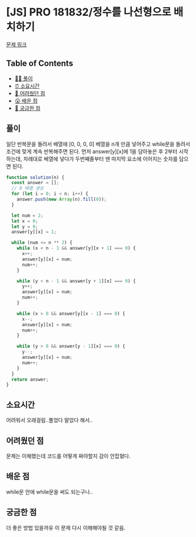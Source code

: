 <!-- 제목으로 다음과 같은 내용으로 작성해주세요 ! -->
<!-- 📚 언어 : e.g. Javascript -> [JS], Python -> [Python]  -->
<!-- 📕 백준 : BOJ 문제번호/문제제목 e.g. BOJ 2577/숫자의 개수 -->
<!-- 📗 프로그래머스 : PRO 문제번호/문제제목 e.g. PRO 120812/최빈값 구하기 -->
<!-- 💁🏻 백준허브를 사용하시면 프로그래머스의 문제번호도 확인하실 수 있습니다 -->

# [JS] PRO 181832/정수를 나선형으로 배치하기

<!-- 아래에 # 을 지우고 문제 링크를 입력해주세요 ! -->

[문제 링크](https://school.programmers.co.kr/learn/courses/30/lessons/181832)

## Table of Contents

- [✍🏻 풀이](#풀이)
- [⏰ 소요시간](#소요시간)
- [🫠 어려웠던 점](#어려웠던-점)
- [😮 배운 점](#배운-점)
- [🤔 궁금한 점](#궁금한-점)

## 풀이

<!-- ```옆에 사용하는 언어를 기입하세요 e.g. javascript, python -->

일단 반복문을 돌려서 배열에 [0, 0, 0, 0] 베열을 n개 만큼 넣어주고
while문을 돌려서 조건에 맞게 계속 반복해주면 된다.
먼저 answer[y][x]에 1을 담아놓은 후 2부터 시작하는데,
차례대로 배열에 넣다가 두번째줄부터 맨 마지막 요소에 이어지는 숫자를 담으면 된다.

```javascript
function solution(n) {
  const answer = [];
  // 0 배열 생성
  for (let i = 0; i < n; i++) {
    answer.push(new Array(n).fill(0));
  }

  let num = 2;
  let x = 0;
  let y = 0;
  answer[y][x] = 1;

  while (num <= n ** 2) {
    while (x < n - 1 && answer[y][x + 1] === 0) {
      x++;
      answer[y][x] = num;
      num++;
    }

    while (y < n - 1 && answer[y + 1][x] === 0) {
      y++;
      answer[y][x] = num;
      num++;
    }

    while (x > 0 && answer[y][x - 1] === 0) {
      x--;
      answer[y][x] = num;
      num++;
    }

    while (y > 0 && answer[y - 1][x] === 0) {
      y--;
      answer[y][x] = num;
      num++;
    }
  }
  return answer;
}
```

## 소요시간

어려워서 오래걸림..풀었다 말았다 해서..

## 어려웠던 점

문제는 이해했는데 코드를 어떻게 짜야할지 감이 안잡혔다.

## 배운 점

while문 안에 while문을 써도 되는구나..

## 궁금한 점

더 좋은 방법 있을까유 이 문제 다시 이해해야될 것 같음.
